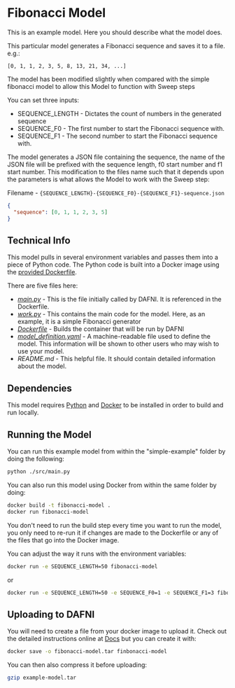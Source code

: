 # Fibonacci Model

This is an example model. Here you should describe what the model does.

This particular model generates a Fibonacci sequence and saves it to a file. e.g.:

```
[0, 1, 1, 2, 3, 5, 8, 13, 21, 34, ...]
```

The model has been modified slightly when compared with the simple fibonacci model
to allow this Model to function with Sweep steps

You can set three inputs:

- SEQUENCE_LENGTH - Dictates the count of numbers in the generated sequence
- SEQUENCE_F0 - The first number to start the Fibonacci sequence with.
- SEQUENCE_F1 - The second number to start the Fibonacci sequence with.

The model generates a JSON file containing the sequence, the name of the JSON file will
be prefixed with the sequence length, f0 start number and f1 start number. This modification
to the files name such that it depends upon the parameters is what allows the Model to work
with the Sweep step:

Filename - `{SEQUENCE_LENGTH}-{SEQUENCE_F0}-{SEQUENCE_F1}-sequence.json`
```json
{
  "sequence": [0, 1, 1, 2, 3, 5]
}
```

## Technical Info

This model pulls in several environment variables and passes them into a piece of Python
code. The Python code is built into a Docker image using the
[provided Dockerfile](./Dockerfile).

There are five files here:

- _[main.py](./src/main.py)_ - This is the file initially called by DAFNI. It is referenced in the
  Dockerfile.
- _[work.py](./src/work.py)_ - This contains the main code for the model. Here, as an example, it is a
  simple Fibonacci generator
- _[Dockerfile](./Dockerfile)_ - Builds the container that will be run by DAFNI
- _[model_definition.yaml](./model_definition.yaml)_ - A machine-readable file used to define the model.
  This information will be shown to other users who may wish to use your model. 
- _README.md_ - This helpful file. It should contain detailed information about the model.

## Dependencies

This model requires [Python](https://www.python.org/) and
[Docker](https://www.docker.com/) to be installed in order to build and run locally.

## Running the Model

You can run this example model from within the "simple-example" folder by doing the
following:

```bash
python ./src/main.py
```

You can also run this model using Docker from within the same folder by doing:

```bash
docker build -t fibonacci-model .
docker run fibonacci-model
```

You don't need to run the build step every time you want to run the model, you only need
to re-run it if changes are made to the Dockerfile or any of the files that go into the
Docker image.

You can adjust the way it runs with the environment variables:

```bash
docker run -e SEQUENCE_LENGTH=50 fibonacci-model
```

or

```bash
docker run -e SEQUENCE_LENGTH=50 -e SEQUENCE_F0=1 -e SEQUENCE_F1=3 fibonacci-model
```

## Uploading to DAFNI

You will need to create a file from your docker image to upload it. Check out the detailed instructions online at [Docs](https://docs.secure.dafni.rl.ac.uk/docs/how-to/models/how-to-upload-a-model/) but you can create it with:

```bash
docker save -o fibonacci-model.tar finbonacci-model
```

You can then also compress it before uploading:

```bash
gzip example-model.tar
```
